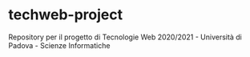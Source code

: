 # techweb-project
Repository per il progetto di Tecnologie Web 2020/2021 - Università di Padova - Scienze Informatiche
